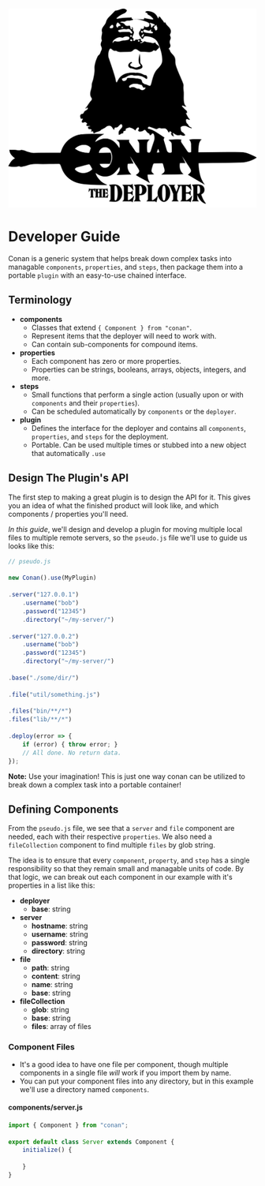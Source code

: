 ![](../conan-logo.png)

# Developer Guide

Conan is a generic system that helps break down complex tasks into managable `components`, `properties`, and `steps`, then package them into a portable `plugin` with an easy-to-use chained interface.

## Terminology

* **components**
	* Classes that extend `{ Component } from "conan"`.
	* Represent items that the deployer will need to work with.
	* Can contain sub-components for compound items.
* **properties**
	* Each component has zero or more properties.
	* Properties can be strings, booleans, arrays, objects, integers, and more.
* **steps**
	* Small functions that perform a single action (usually upon or with `components` and their `properties`).
	* Can be scheduled automatically by `components` or the `deployer`.
* **plugin**
	* Defines the interface for the deployer and contains all `components`, `properties`, and `steps` for the deployment.
	* Portable. Can be used multiple times or stubbed into a new object that automatically `.use`

## Design The Plugin's API

The first step to making a great plugin is to design the API for it. This gives you an idea of what the finished product will look like, and which components / properties you'll need.

*In this guide*, we'll design and develop a plugin for moving multiple local files to multiple remote servers, so the `pseudo.js` file we'll use to guide us looks like this:

``` javascript
// pseudo.js

new Conan().use(MyPlugin)

.server("127.0.0.1")
	.username("bob")
	.password("12345")
	.directory("~/my-server/")

.server("127.0.0.2")
	.username("bob")
	.password("12345")
	.directory("~/my-server/")

.base("./some/dir/")

.file("util/something.js")

.files("bin/**/*")
.files("lib/**/*")

.deploy(error => {
	if (error) { throw error; }
	// All done. No return data.
});
```

**Note:** Use your imagination! This is just one way conan can be utilized to break down a complex task into a portable container!

## Defining Components

From the `pseudo.js` file, we see that a `server` and `file` component are needed, each with their respective `properties`. We also need a `fileCollection` component to find multiple `files` by glob string.

The idea is to ensure that every `component`, `property`, and `step` has a single responsibility so that they remain small and managable units of code. By that logic, we can break out each component in our example with it's properties in a list like this:

* **deployer**
	* **base**: string
* **server**
	* **hostname**: string
	* **username**: string
	* **password**: string
	* **directory**: string
* **file**
	* **path**: string
	* **content**: string
	* **name**: string
	* **base**: string
* **fileCollection**
	* **glob**: string
	* **base**: string
	* **files**: array of files

### Component Files

* It's a good idea to have one file per component, though multiple components in a single file *will* work if you import them by name.
* You can put your component files into any directory, but in this example we'll use a directory named `components`.

#### components/server.js

``` javascript
import { Component } from "conan";

export default class Server extends Component {
	initialize() {
		
	}
}
```

